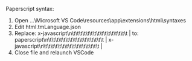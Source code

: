 Paperscript syntax:
1) Open ...\Microsoft VS Code\resources\app\extensions\html\syntaxes
2) Edit html.tmLanguage.json
3) Replace:
x-javascript\n\t\t\t\t\t\t\t\t\t\t\t\t\t\t\t\t  | 
to:
paperscript\n\t\t\t\t\t\t\t\t\t\t\t\t\t\t\t\t  | x-javascript\n\t\t\t\t\t\t\t\t\t\t\t\t\t\t\t\t  |
4) Close file and relaunch VSCode